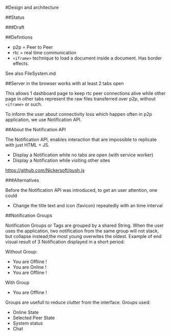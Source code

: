 #Design and architecture

##Status

###Draft


##Defintions

 * p2p = Peer to Peer
 * rtc = real time communication
 * `<iframe>` technique to load a document inside a document. Has border effects.
 
See also FileSystem.md


##Server in the browser works with at least 2 tabs open


This allows 1 dashboard page to keep rtc peer connections alive while other page in other tabs represent the raw files transferred over p2p, without `<iframe>` or such.

To inform the user about connectivity loss which happen often in p2p application, we use Notification API.


##About the Notification API


The Notification API, enables interaction that are impossible to replicate with just HTML + JS.


 * Display a Notification while no tabs are open  (with service worker)
 * Display a Notification while visiting other sites 
 

https://github.com/Nickersoft/push.js


###Alternatives


Before the Notification API was introduced, to get an user attention, one could


 * Change the title text and icon (favicon) repeatedly with an time interval


##Notification Groups


Notification Groups or Tags are grouped by a shared String. When the user uses the application, two notification from the same group will not stack, but collapse instead;the most young overwites the oldest. Example of end visual result of 3 Notification displayed in a short period:


Without Group:


 * You are Offline !
 * You are Online !
 * You are Offline !


With Group


 * You are Offline !


Groups are usefull to reduce clutter from the interface. Groups used:


 * Online State 
 * Selected Peer State 
 * System status
 * Chat